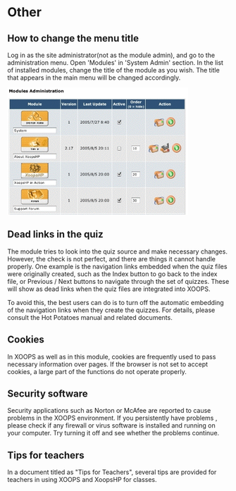 # Other

## How to change the menu title

Log in as the site administrator\(not as the module admin\), and go to the administration menu. Open 'Modules' in 'System Admin' section. In the list of installed modules, change the title of the module as you wish. The title that appears in the main menu will be changed accordingly.

![](.gitbook/assets/admin-modules.gif)

## Dead links in the quiz

The module tries to look into the quiz source and make necessary changes. However, the check is not perfect, and there are things it cannot handle properly. One example is the navigation links embedded when the quiz files were originally created, such as the Index button to go back to the index file, or Previous / Next buttons to navigate through the set of quizzes. These will show as dead links when the quiz files are integrated into XOOPS.

To avoid this, the best users can do is to turn off the automatic embedding of the navigation links when they create the quizzes. For details, please consult the Hot Potatoes manual and related documents.

## Cookies

In XOOPS as well as in this module, cookies are frequently used to pass necessary information over pages. If the browser is not set to accept cookies, a large part of the functions do not operate properly.

## Security software

Security applications such as Norton or McAfee are reported to cause problems in the XOOPS environment. If you persistently have problems , please check if any firewall or virus software is installed and running on your computer. Try turning it off and see whether the problems continue.

## Tips for teachers

In a document titled as "Tips for Teachers", several tips are provided for teachers in using XOOPS and XoopsHP for classes.

